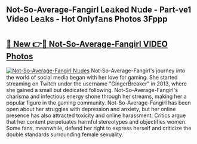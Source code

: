 ## Not-So-Average-Fangirl Le𝚊ked N𝚞de - Part-ve1 Video Le𝚊ks - Hot Onlyf𝚊ns Photos 3Fppp

# <h2><a href="http://ab28228.deff.icu/?id=Not-So-Average-Fangirl">🔗 New 👉🔴 Not-So-Average-Fangirl VIDEO Photos</a></h2>

[![Not-So-Average-Fangirl N𝚞des](https://i.imgur.com/rIISA9y.gif)](http://ab28228.deff.icu/?id=Not-So-Average-Fangirl)
Not-So-Average-Fangirl's journey into the world of social media began with her love for gaming. She started streaming on Twitch under the username "GingerBreaker" in 2013, where she gained a small but dedicated following. Not-So-Average-Fangirl's charisma and infectious energy shone through her streams, making her a popular figure in the gaming community. Not-So-Average-Fangirl has been open about her struggles with depression and anxiety, but her online presence has also attracted toxicity and online harassment. Critics argue that her content perpetuates harmful stereotypes and objectifies women. Some fans, meanwhile, defend her right to express herself and criticize the double standards surrounding female sexuality.
